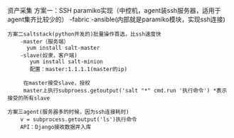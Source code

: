 资产采集
    方案一：SSH paramiko实现（中控机，agent装ssh服务器，适用于agent集齐比较少的）
     -fabric
     -ansible(内部就是paramiko模块，实现ssh连接)

    方案二saltstack(python开发的)批量操作首选，比ssh速度快
        -master（服务端）
          yum install salt-master
        -slave(奴隶，客户端)
           yum install salt-minion
           配置：master:1.1.1.1(master的ip)

         在master接受slave，授权
         master上执行subproess.getoutput('salt "*" cmd.run '执行命令') *表示接受的所有slave

    方案三agent(服务器多的时候，因为ssh连接耗时)
        v = subprocess.getoutput('ls')执行命令
        API：Django接收数据并入库
        